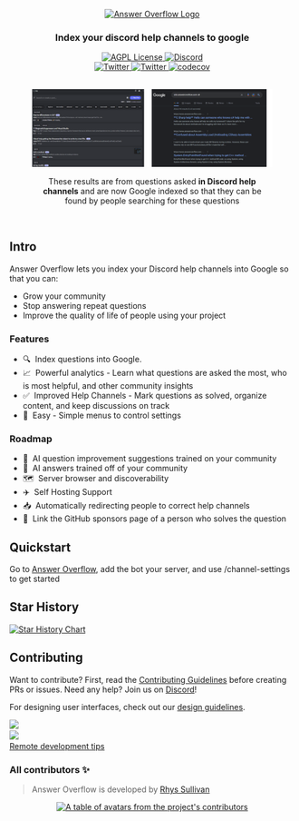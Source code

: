 
<p align='center'>
<a href='https://answeroverflow.com/' target="_blank" rel="noopener">
  <picture>
    <source media="(prefers-color-scheme: dark)" srcset="https://www.answeroverflow.com/AnswerOverflowLogoLight.png" />
    <img alt="Answer Overflow Logo" src="https://www.answeroverflow.com/AnswerOverflowLogoDark.png" />
  </picture>
</a>
</p>

<div align="center">
  <h3>Index your discord help channels to google<br /></h3>
  <a href="https://github.com/AnswerOverflow/AnswerOverflow/blob/main/LICENSE">
    <img alt="AGPL License" src="https://img.shields.io/github/license/AnswerOverflow/AnswerOverflow" />
  </a>
  <a href="https://discord.gg/Wny38ap7Tx">
    <img alt="Discord" src="https://img.shields.io/discord/952724385238761475?color=7389D8&label&logo=discord&logoColor=ffffff" />
  </a>
  <br />
  <a href="https://twitter.com/RhysSullivan">
    <img alt="Twitter" src="https://img.shields.io/twitter/url.svg?label=%40RhysSullivan&style=social&url=https%3A%2F%2Ftwitter.com%2RhysSullivan" />
  </a>
  <a href="https://twitter.com/AnswerOverflow">
    <img alt="Twitter" src="https://img.shields.io/twitter/url.svg?label=%40AnswerOverflow&style=social&url=https%3A%2F%2Ftwitter.com%2FAnswerOverflow" />
  </a>
   <a href="https://codecov.io/gh/AnswerOverflow/AnswerOverflow">
    <img alt="codecov" src="https://codecov.io/gh/AnswerOverflow/AnswerOverflow/branch/main/graph/badge.svg?token=8J0AQ77SOG">
  </a>

  <br />
  <br />
  <figure>
  <a href='https://google.com/search?q=site%3Aansweroverflow.com+c%23' target="_blank" rel="noopener">
    <img src="./assets/search-result-example.png" alt="Search results from Answer Overflow" />
  </a>
    <figcaption>
      <p align="center">
        These results are from questions asked <strong>in Discord help channels</strong> and are now Google indexed so that they can be found by people searching for these questions
      </p>
    </figcaption>
  </figure>
</div>

<br />

## Intro

Answer Overflow lets you index your Discord help channels into Google so that you can:

- Grow your community
- Stop answering repeat questions
- Improve the quality of life of people using your project

### Features

- 🔍&nbsp; Index questions into Google.
- 📈&nbsp; Powerful analytics - Learn what questions are asked the most, who is most helpful, and other community insights
- ✅&nbsp; Improved Help Channels - Mark questions as solved, organize content, and keep discussions on track
- 🐻&nbsp; Easy - Simple menus to control settings

### Roadmap

- 🤖&nbsp; AI question improvement suggestions trained on your community
- 🤖&nbsp; AI answers trained off of your community
- 🗺️&nbsp; Server browser and discoverability
- ✈️&nbsp; Self Hosting Support
- 📥&nbsp; Automatically redirecting people to correct help channels
- 💖&nbsp; Link the GitHub sponsors page of a person who solves the question

## Quickstart

Go to [Answer Overflow](https://www.answeroverflow.com/), add the bot your server, and use /channel-settings to get started

## Star History

<a href="https://star-history.com/#AnswerOverflow/AnswerOverflow"><img src="https://api.star-history.com/svg?repos=AnswerOverflow/AnswerOverflow&type=Date" alt="Star History Chart" width="600" /></a>

## Contributing

Want to contribute? First, read the <a href="https://github.com/AnswerOverflow/AnswerOverflow/blob/main/CONTRIBUTING.md">Contributing Guidelines</a> before creating PRs or issues. Need any help? Join us on <a href="https://discord.gg/Wny38ap7Tx">Discord</a>!

For designing user interfaces, check out our [design guidelines](./DESIGN_GUIDELINES.md).

<div align="left">
  <div>
  <a href="https://gitpod.io/#https://github.com/AnswerOverflow/AnswerOverflow">
      <img src="https://gitpod.io/button/open-in-gitpod.svg" />
    </a>
  </div>
  <div>
    <a href="https://github.com/codespaces/new?hide_repo_select=true&ref=main&repo=533537084&machine=largePremiumLinux&devcontainer_path=.devcontainer%2Fdevcontainer.json&location=EastUs">
      <img src="https://github.com/codespaces/badge.svg">
    </a>
  </div>
  <a href="./CONTRIBUTING.md">
    Remote development tips
  </a>
</div>

### All contributors ✨

> Answer Overflow is developed by [Rhys Sullivan](https://twitter.com/RhysSullivan)

<a href="https://github.com/AnswerOverflow/AnswerOverflow/graphs/contributors">
  <p align="center">
    <img src="https://contrib.rocks/image?repo=AnswerOverflow/AnswerOverflow" alt="A table of avatars from the project's contributors" />
  </p>
</a>
